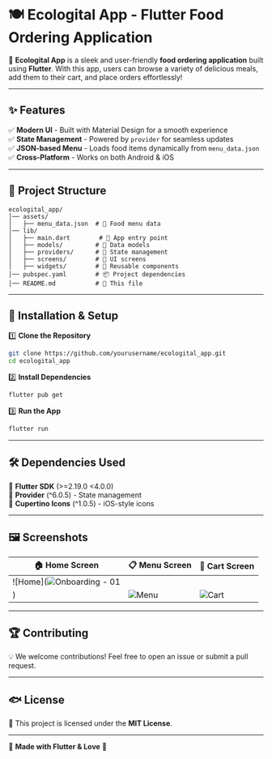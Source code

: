 # 🍽️ Ecologital App - Flutter Food Ordering Application

🚀 **Ecologital App** is a sleek and user-friendly **food ordering application** built using **Flutter**. With this app, users can browse a variety of delicious meals, add them to their cart, and place orders effortlessly!  

---

## ✨ Features

✅ **Modern UI** - Built with Material Design for a smooth experience  
✅ **State Management** - Powered by `provider` for seamless updates  
✅ **JSON-based Menu** - Loads food items dynamically from `menu_data.json`  
✅ **Cross-Platform** - Works on both Android & iOS  

---

## 👤 Project Structure

```
ecologital_app/
│── assets/
│   ├── menu_data.json  # 🍕 Food menu data
│── lib/
│   ├── main.dart        # 🚀 App entry point
│   ├── models/         # 📄 Data models
│   ├── providers/      # 🔄 State management
│   ├── screens/        # 📱 UI screens
│   ├── widgets/        # 🧩 Reusable components
│── pubspec.yaml        # 📦 Project dependencies
│── README.md           # 📖 This file
```

---

## 🔧 Installation & Setup

1️⃣ **Clone the Repository**
```sh
git clone https://github.com/yourusername/ecologital_app.git
cd ecologital_app
```

2️⃣ **Install Dependencies**
```sh
flutter pub get
```

3️⃣ **Run the App**
```sh
flutter run
```

---

## 🛠 Dependencies Used

📌 **Flutter SDK** (>=2.19.0 <4.0.0)  
📌 **Provider** (^6.0.5) - State management  
📌 **Cupertino Icons** (^1.0.5) - iOS-style icons  

---

## 🖼️ Screenshots

| 🏠 Home Screen | 📋 Menu Screen | 🛂 Cart Screen |
|---------------|--------------|--------------|
| ![Home](![Onboarding - 01](https://github.com/user-attachments/assets/7cb52a9f-2107-4ab5-ab24-afc53df92847)
   ) | ![Menu](https://via.placeholder.com/150) | ![Cart](https://via.placeholder.com/150) |

---

## 🏆 Contributing

💡 We welcome contributions! Feel free to open an issue or submit a pull request.  

---

## 🐟 License

📝 This project is licensed under the **MIT License**.  

---

💙 **Made with Flutter & Love** 🚀
